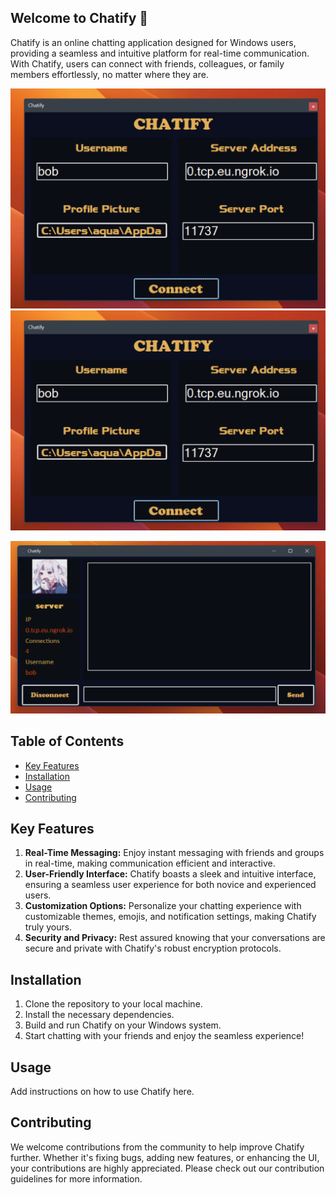 ## Welcome to Chatify 🚀

Chatify is an online chatting application designed for Windows users, providing a seamless and intuitive platform for real-time communication. With Chatify, users can connect with friends, colleagues, or family members effortlessly, no matter where they are.

![alt text](content/pictures/login.png)
<img src="content/pictures/login.png" alt="alt text" width="width_value" height="height_value">

![alt text](content/pictures/chatroom.png)

## Table of Contents
- [Key Features](#key-features)
- [Installation](#installation)
- [Usage](#usage)
- [Contributing](#contributing)

## Key Features
1. **Real-Time Messaging:** Enjoy instant messaging with friends and groups in real-time, making communication efficient and interactive.
2. **User-Friendly Interface:** Chatify boasts a sleek and intuitive interface, ensuring a seamless user experience for both novice and experienced users.
3. **Customization Options:** Personalize your chatting experience with customizable themes, emojis, and notification settings, making Chatify truly yours.
4. **Security and Privacy:** Rest assured knowing that your conversations are secure and private with Chatify's robust encryption protocols.

## Installation

1. Clone the repository to your local machine.
2. Install the necessary dependencies.
3. Build and run Chatify on your Windows system.
4. Start chatting with your friends and enjoy the seamless experience!

## Usage

Add instructions on how to use Chatify here.

## Contributing

We welcome contributions from the community to help improve Chatify further. Whether it's fixing bugs, adding new features, or enhancing the UI, your contributions are highly appreciated. Please check out our contribution guidelines for more information.
